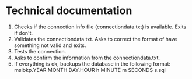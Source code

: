 # Technical documentation

1. Checks if the connection info file (connectiondata.txt) is available. Exits if don't.
2. Validates the connectiondata.txt. Asks to correct the format of have something not valid and exits.
3. Tests the connection.
4. Asks to confirm the information from the connectiondata.txt.
5. If everything is ok, backups the database in the following format: mslbkp.YEAR MONTH DAY.HOUR h MINUTE m SECONDS s.sql